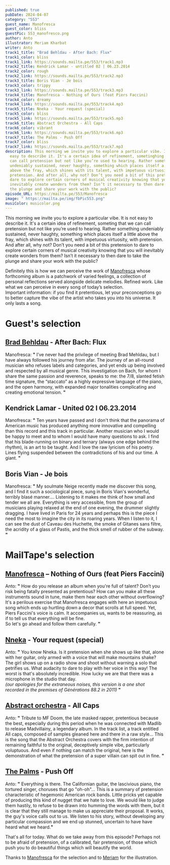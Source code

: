 ```yaml
---
published: true
pubDate: 2024-04-07
category: "553"
guest_name: Manofresca
guest_color: bliss
guestPic: 553_manofresco.png
author: Anto
illustrator: Meriam Kharbat
writer: Anto
track1_title: "Brad Behldau - After Bach: Flux"
track1_color: bliss
track1_link: https://sounds.mailta.pe/553/track1.mp3
track2_title: Kendrick Lamar - untitled 02 | 06.23.2014
track2_color: rough
track2_link: https://sounds.mailta.pe/553/track2.mp3
track3_title: Boris Vian - Je bois
track3_color: trippy
track3_link: https://sounds.mailta.pe/553/track3.mp3
track4_title: Manofresca - Nothing of Ours (feat Piers Faccini)
track4_color: dreamy
track4_link: https://sounds.mailta.pe/553/track4.mp3
track5_title: Nneka - Your request (special)
track5_color: bliss
track5_link: https://sounds.mailta.pe/553/track5.mp3
track6_title: Abstract Orchestra - All Caps
track6_color: vibrant
track6_link: https://sounds.mailta.pe/553/track6.mp3
track7_title: The Palms - Push Off
track7_color: bliss
track7_link: https://sounds.mailta.pe/553/track7.mp3
description: This morning we invite you to explore a particular vibe. It is not
  easy to describe it. It's a certain idea of ​​refinement, sometinghing that we
  can call pretension but not like you’re used to hearing. Rather something
  undeniably sustained, never haughty, something which places itself a little
  above the fray, which shines with its talent, with impetuous virtuosity, with
  pretension. And after all, why not? Don’t you need a bit of this pretension to
  dare to explore certain corners of musical creativity knowing that you will
  inevitably create wonders from them? Isn’t it necessary to then dare to take
  the plunge and share your work with the public?
episode_URL: https://mailta.pe/553/Manofresca
image: " https://mailta.pe/img/fbPic553.png"
musiColor: musicolor.png
---
```

This morning we invite you to explore a particular vibe. It is not easy to describe it. It's a certain idea of ​​refinement, someting that we can call pretension but not like you’re used to hearing. Rather something undeniably sustained, never haughty, something which places itself a little above the fray, which shines with its talent, with impetuous virtuosity, with pretension. And after all, why not? Don’t you need a bit of this pretension to dare to explore certain corners of musical creativity knowing that you will inevitably create wonders from them? Isn’t it necessary to then dare to take the plunge and share your work with the public?

Definitely this is how we can perceive the work of [Manofresca](https://linktr.ee/manofresca) whose forthcoming album is a patchwork of varied feelings, a collection of personal reflections served alongside delicate melodies. Refined work. Like what we can perceive in every song of today’s selection.\
Important information: if you find it pretentious, let your preconceptions go to better capture the vibe of the artist who takes you into his universe. It only lasts a song.

# Guest's selection

## [Brad Behldau](https://bradmehldau.bandcamp.com/album/after-bach-ii) - After Bach: Flux

 Manofresca: **"** I’ve never had the privilege of meeting Brad Mehldau, but I have always followed his journey from afar. The journey of an all-round musician who refuses labels and categories, and yet ends up being involved and respected by all musical genre. This investigation on Bach, for whom I share the same passion and reverence, speaks to me: the 7/8, slanted fetish time signature, the “staccato” as a highly expressive language of the piano, and the open harmony, with expanded major tonalities complicating and creating emotional tension. **"** 

## Kendrick Lamar - United 02 I 06.23.2014

 Manofresca: **"** Ten years have passed and I don't think that the panorama of American music has produced anything more innovative and compelling than this record and this track in particular. Another musician who I would be happy to meet and to whom I would have many questions to ask. I find that his blade-running on binary and ternary (always one edge behind the rhythm), is an art to be taught. And I love the raw lyricism of his poetry. Lines flying suspended between the contradictions of his and our time. A giant. **"** 

## Boris Vian - Je bois

 Manofresca: **"** My soulmate Neige recently made me discover this song, and I find it such a sociological piece, sung in Boris Vian's wonderful, terribly blasé manner.… Listening to it makes me think of how small and tender we all are. Everything is very accessible, from the group of musicians playing relaxed at the end of one evening, the drummer slightly dragging. I have lived in Paris for 24 years and perhaps this is the piece I need the most to imagine the city in its roaring years. When I listen to it, I can see the dust of Caveau des Huchette, the smoke of Gitanes sans filtre, the acridity of a glass of Pastis, and the thick smell of rubber of the subway. **"** 

# MailTape's selection

## [Manofresca](https://linktr.ee/manofresca) – Nothing of Ours (feat Piers Faccini)

 Anto: **"** How do you release an album when you're full of talent? Don’t you risk being fatally presented as pretentious? How can you make all these instruments sound in tune, make them hear each other without overflowing? It's a perilous exercise that Manofresca engages with here an impetuous song which ends up hurtling down a decor that scrolls at full speed. Yet, Piers Faccini's voice is calm. It accompanies us, wants to be reassuring, as if to tell us that everything will be fine.\
So let's go ahead and follow them carefully. **"** 

## [Nneka](https://nnekaworld.com/) - Your request (special)

 Anto: **"** You know Nneka. Is it pretension when she shows up like that, alone with her guitar, only armed with a voice that will make mountains shake? The girl shows up on a radio show and shoot without warning a solo that petrifies us. What audacity to dare to play with her voice in this way! The worst is that's absolutely incredible. How lucky we are that there was a microphone in the studio that day.\
*(our apologies for the extraneous noises, this version is a one shot recorded in the premises of Générations 88.2 in 2011)* **"** 

## [Abstract orchestra](https://abstractorchestra.bandcamp.com/) - All Caps

 Anto: **"** Tribute to MF Doom, the late masked rapper, pretentious because the best, especially during this period when he was connected with Madlib to release Madvillainy, a legendary album. In the track list, a track entitled All caps, composed of samples gleaned here and there in a raw style... This is the song that the Abstract Orchestra covers with the firm intention of remaining faithful to the original, deceptively simple vibe, particularly voluptuous. And even if nothing can match the original, here is the demonstration of what the pretension of a super villain can spit out in fine. **"** 

## [The Palms](https://thepalmsmusic.bandcamp.com/) - Push Off

 Anto: **"** Everything is there. The Californian guitar, the lascivious piano, the tortured singer, choruses that go "oh-oh"... This is a summary of pretension characteristic of hegemonic American rock bands. Little pricks yet capable of producing this kind of nugget that we hate to love. We would like to judge them hastily, to refuse to be drawn into humming the words with them, but it is clear that they still manage to make us appreciate their proposal. It works, the guy's voice calls out to us. We listen to his story, without developing any particular compassion and we end up stunned, uncertain to have have heard what we heard.**"** 

That's all for today. What do we take away from this episode? Perhaps not to be afraid of pretension, of a calibrated, fair pretension, of those which push you to do beautiful things which will beautify the world.

Thanks to [Manofresca](https://linktr.ee/manofresca) for the selection and to [Meriam](https://www.instagram.com/___meriamk___/) for the illustration.
